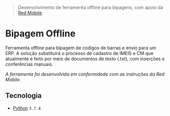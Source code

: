 > Desenvolvimento de ferramenta offline para bipagens, com apoio da [Red Mobile](http://www.redmobile.com.br/).

# Bipagem Offline
 Ferramenta offline para bipagem de códigos de barras e envio para um ERP.
 A solução substituirá o processo de cadastro de IMEIS e CM que atualmente é feito por meio de documentos de texto (.txt), com inserções e conferências manuais.

*A ferramenta foi desenvolvida em conformidade com as instruções da Red Mobile.*

## Tecnologia

- [Python](https://www.python.org/) ```3.7.4```
